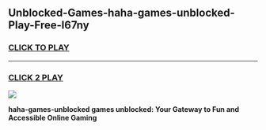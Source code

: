 
## Unblocked-Games-haha-games-unblocked-Play-Free-l67ny
<h3>
<a href="https://premium76.site?title=haha-games-unblocked&ref=22A">CLICK TO PLAY</a></h3>
<hr>

<h3>
<a href="https://premium76.site?title=haha-games-unblocked&ref=22A">CLICK 2 PLAY</a>
  
</h3>

<a href="https://premium76.site?title=haha-games-unblocked&ref=22A"><img src="https://clearcache.store/games.png"></a>


**haha-games-unblocked games unblocked: Your Gateway to Fun and Accessible Online Gaming**
